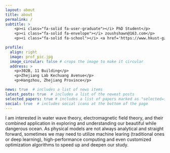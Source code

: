 ```yaml
---
layout: about
title: about
permalink: /
subtitle: >
    <p><i class="fa-solid fa-user-graduate"></i> PhD Student</p>
    <p><i class="fa-solid fa-envelope"></i> zoushshawn@163.com</p>
    <p><i class="fa-solid fa-school"></i> <a href='https://www.hkust-gz.edu.cn/academics/hubs-and-thrust-areas/function-hub/earth-ocean-and-atmospheric-sciences/'>EOAS Thrust</a>, <a href='https://www.hkust-gz.edu.cn/'>HKUST(GZ)</a></p>

profile:
  align: right
  image: prof_pic.jpg
  image_circular: false # crops the image to make it circular
  address: >
    <p>302B, 11 Building</p>
    <p>Zhejiang Lab Kechuang Avenue</p>
    <p>Hangzhou, Zhejiang Province</p>

news: true  # includes a list of news items
latest_posts: true  # includes a list of the newest posts
selected_papers: true # includes a list of papers marked as "selected={true}"
social: true  # includes social icons at the bottom of the page
---
```


I am interested in water wave theory, electromagnetic field theory, and their combined application in exploring and understanding our beautiful while dangerous ocean. As physical models are not always analytical and straight forward, sometimes we may need to utilize machine learing (traditional ones or deep learning), high-performance computing and even customized optimization algorithms to speed up and deepen our study.
